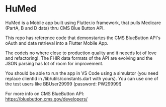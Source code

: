 # HuMed

HuMed is a Mobile app built using Flutter.io framework,  that pulls Medicare (PartA, B and D data) thru CMS Blue Button API. 

This repo has reference code that demonstartes the CMS BlueButton API's oAuth and data retrieval into a Flutter Mobile App. 

The codeis no where close to production quality and it neeeds lot of love and refactoring!.  The FHIR data formats of the API are evolving and the JSON parsing has lot of room for improvement. 

You should be able to run the app in VS Code using a simulator (you need replace clientId in /lib/utils/constants.dart with yours). You can use one of the test users like BBUser29999 (password: PW29999!)

For more info on CMS BlueButton API: https://bluebutton.cms.gov/developers/ 
